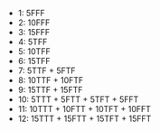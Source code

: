 - 1: 5FFF
- 2: 10FFF
- 3: 15FFF
- 4: 5TFF
- 5: 10TFF
- 6: 15TFF
- 7: 5TTF + 5FTF
- 8: 10TTF + 10FTF
- 9: 15TTF + 15FTF
- 10: 5TTT + 5FTT + 5TFT + 5FFT
- 11: 10TTT + 10FTT + 10TFT + 10FFT
- 12: 15TTT + 15FTT + 15TFT + 15FFT